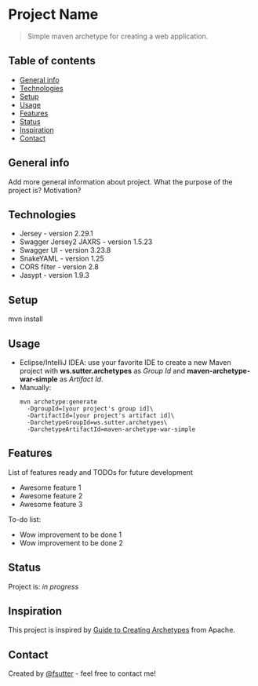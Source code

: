 # Project Name
> Simple maven archetype for creating a web application.

## Table of contents
* [General info](#general-info)
* [Technologies](#technologies)
* [Setup](#setup)
* [Usage](#usage)
* [Features](#features)
* [Status](#status)
* [Inspiration](#inspiration)
* [Contact](#contact)

## General info
Add more general information about project. What the purpose of the project is? Motivation?

## Technologies
* Jersey - version 2.29.1
* Swagger Jersey2 JAXRS - version 1.5.23
* Swagger UI - version 3.23.8
* SnakeYAML - version 1.25
* CORS filter - version 2.8
* Jasypt - version 1.9.3

## Setup
mvn install

## Usage
* Eclipse/IntelliJ IDEA: use your favorite IDE to create a new Maven project with **ws.sutter.archetypes** as *Group Id* and **maven-archetype-war-simple** as *Artifact Id*.
* Manually:
  ```
  mvn archetype:generate
    -DgroupId=[your project's group id]\
    -DartifactId=[your project's artifact id]\
    -DarchetypeGroupId=ws.sutter.archetypes\
    -DarchetypeArtifactId=maven-archetype-war-simple
  ```

## Features
List of features ready and TODOs for future development
* Awesome feature 1
* Awesome feature 2
* Awesome feature 3

To-do list:
* Wow improvement to be done 1
* Wow improvement to be done 2

## Status
Project is: _in progress_

## Inspiration
This project is inspired by [Guide to Creating Archetypes](https://maven.apache.org/guides/mini/guide-creating-archetypes.html) from Apache.

## Contact
Created by [@fsutter](https://www.sutter.me/) - feel free to contact me!
